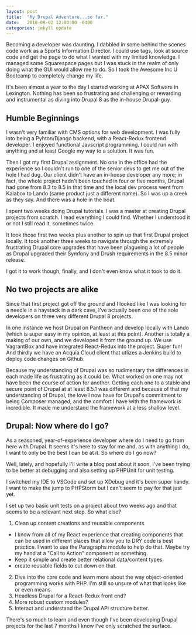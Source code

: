 ```yaml
---
layout: post
title:  "My Drupal Adventure...so far."
date:   2018-09-02 12:00:00 -0400
categories: jekyll update
---
```


Becoming a developer was daunting. I dabbled in some behind the scenes code work as a Sports Information Director. I could use tags, look at source code and get the page to do what I wanted with my limited knowledge. I managed some Squarespace pages but I was stuck in the realm of only doing what the GUI would allow me to do. So I took the Awesome Inc U Bootcamp to completely change my life.

It's been almost a year to the day I started working at APAX Software in Lexington. Nothing has been so frustrating and challenging or rewarding and instrumental as diving into Drupal 8 as the in-house Drupal-guy.

## Humble Beginnings

I wasn't very familiar with CMS options for web development. I was fully into being a Pyhton/Django backend, with a React-Redux frontend developer. I enjoyed functional Javscript programming. I could run with anything and at least Google my way to a solution. It was fun.

Then I got my first Drupal assignment. No one in the office had the experience so I couldn't run to one of the senior devs to get me out of the hole I had dug. Our client didn't have an in-house developer any more; in fact, the whole project hadn't been touched in four or five months, Drupal had gone from 8.3 to 8.5 in that time and the local dev process went from Kalabox to Lando (same product just a different name). So I was up a creek as they say. And there was a hole in the boat.

I spent two weeks doing Drupal tutorials. I was a master at creating Drupal projects from scratch. I read everything I could find. Whether I understood it or not I still read it, sometimes twice.

It took those first two weeks plus another to spin up that first Drupal project locally. It took another three weeks to navigate through the extremely frustrating Drupal core upgrades that have been plagueing a lot of people as Drupal upgraded their Symfony and Drush requirements in the 8.5 minor release.

I got it to work though, finally, and I don't even know what it took to do it.

## No two projects are alike

Since that first project got off the ground and I looked like I was looking for a needle in a haystack in a dark cave, I've actually been one of the sole developers on three very different Drupal 8 projects.

In one instance we host Drupal on Pantheon and develop locally with Lando (which is super easy in my opinion, at least at this point). Another is totally a making of our own, and we developed it from the ground up. We use VagrantBox and have integrated React-Redux into the project. Super fun! And thirdly we have an Acquia Cloud client that utlizes a Jenkins build to deploy code changes on Github.

Because my understanding of Drupal was so rudimentary the differences in each made life as frustrating as it could be. What worked on one may not have been the course of action for another. Getting each one to a stable and secure point of Drupal at at least 8.5.1 was different and because of that my understanding of Drupal, the love I now have for Drupal's commitment to being Composer managed, and the comfort I have with the framework is incredible. It made me understand the framework at a less shallow level.

## Drupal: Now where do I go?

As a seasoned, year-of-experience developer where do I need to go from here with Drupal. It seems it's here to stay for me and, as with anything I do, I want to only be the best I can be at it. So where do I go now?

Well, lately, and hopefully I'll write a blog post about it soon, I've been trying to be better at debugging and also setting up PHPUnit for unit testing.

I switched my IDE to VSCode and set up XDebug and it's been super handy. I want to make the jump to PHPStorm but I can't seem to pay for that just yet.

I set up two basic unit tests on a project about two weeks ago and that seems to be a relevant next step. So what else?
1. Clean up content creations and reusable components
  - I know from all of my React experience that creating components that can be used in different places that allow you to DRY code is best practice. I want to use the Paragraphs module to help do that. Maybe try my hand at a "Call to Action" component or something.
  - Keep it simple and create better relational data/content types.
  - create reusable fields to cut down on that.
2. Dive into the core code and learn more about the way object-oriented programming works with PHP. I'm still so unsure of what that looks like or even means.
3. Headless Drupal for a React-Redux front end?
4. More robust custom modules?
5. Interact and understand the Drupal API structure better.

There's so much to learn and even though I've been developing Drupal projects for the last 7 months I know I've only scratched the surface.
